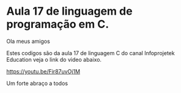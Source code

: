 # Aula 17 de linguagem de programação em C.

Ola meus amigos

Estes codigos são da aula 17 de linguagem C do canal Infoprojetek Education veja o link do video abaixo.

https://youtu.be/Fir87uvOj1M

Um forte abraço a todos
